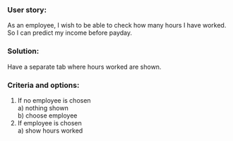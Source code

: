 ### User story: 

As an employee, I wish to be able to check how many hours I have worked. So I can predict my income before payday.

### Solution: 

Have a separate tab where hours worked are shown.

### Criteria and options: 

1. If no employee is chosen  
	a) nothing shown  
	b) choose employee  
2. If employee is chosen  
	a) show hours worked